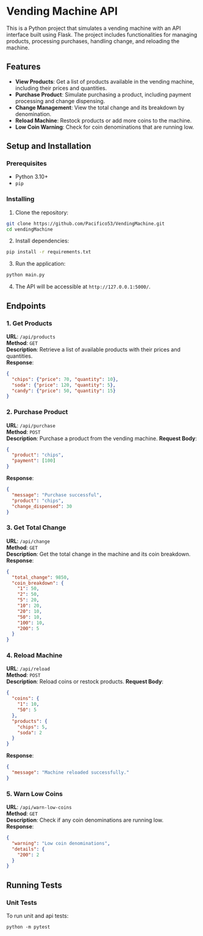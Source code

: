 # Vending Machine API
This is a Python project that simulates a vending machine with an API interface built using Flask. The project includes functionalities for managing products, processing purchases, handling change, and reloading the machine.

## Features
- **View Products**: Get a list of products available in the vending machine, including their prices and quantities.
- **Purchase Product**: Simulate purchasing a product, including payment processing and change dispensing.
- **Change Management**: View the total change and its breakdown by denomination.
- **Reload Machine**: Restock products or add more coins to the machine.
- **Low Coin Warning**: Check for coin denominations that are running low.

## Setup and Installation
### Prerequisites
- Python 3.10+
- `pip`

### Installing
 1. Clone the repository:
```bash
git clone https://github.com/Pacifico53/VendingMachine.git
cd vendingMachine
```  
2. Install dependencies:
```bash
pip install -r requirements.txt
```

3. Run the application:
```bash
python main.py
```

4. The API will be accessible at `http://127.0.0.1:5000/`.


## Endpoints
### 1. Get Products
**URL**: `/api/products`  
**Method**: `GET`  
**Description**: Retrieve a list of available products with their prices and quantities.  
**Response**:
```json
{
  "chips": {"price": 70, "quantity": 10},
  "soda": {"price": 120, "quantity": 5},
  "candy": {"price": 50, "quantity": 15}
}
```

### 2. Purchase Product
**URL**: `/api/purchase`  
**Method**: `POST`  
**Description**: Purchase a product from the vending machine. 
**Request Body**:
```json
{
  "product": "chips",
  "payment": [100]
}
```
**Response**:
```json
{
  "message": "Purchase successful",
  "product": "chips",
  "change_dispensed": 30
}
```

### 3. Get Total Change
**URL**: `/api/change`  
**Method**: `GET`  
**Description**: Get the total change in the machine and its coin breakdown.  
**Response**:
```json
{
  "total_change": 9850,
  "coin_breakdown": {
    "1": 50,
    "2": 50,
    "5": 20,
    "10": 20,
    "20": 10,
    "50": 10,
    "100": 10,
    "200": 5
  }
}
```

### 4. Reload Machine
**URL**: `/api/reload`  
**Method**: `POST`  
**Description**: Reload coins or restock products. 
**Request Body**:
```json
{
  "coins": {
    "1": 10,
    "50": 5
  },
  "products": {
    "chips": 5,
    "soda": 2
  }
}
```
**Response**:
```json
{
  "message": "Machine reloaded successfully."
}
```

### 5. Warn Low Coins
**URL**: `/api/warn-low-coins`  
**Method**: `GET`  
**Description**: Check if any coin denominations are running low.  
**Response**:
```json
{
  "warning": "Low coin denominations",
  "details": {
    "200": 2
  }
}
```

## Running Tests
### Unit Tests
To run unit and api tests:

`python -m pytest`
